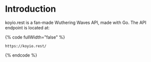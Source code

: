 # Introduction

koyio.rest is a fan-made Wuthering Waves API, made with Go. The API endpoint is located at:

{% code fullWidth="false" %}
```
https://koyio.rest/
```
{% endcode %}
